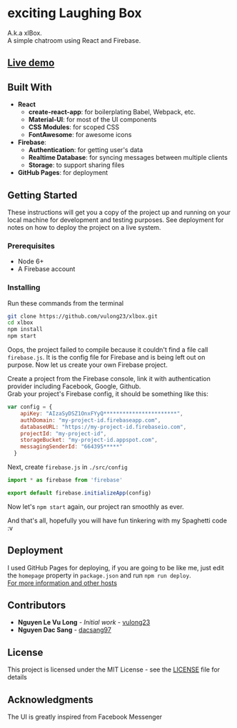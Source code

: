 # exciting Laughing Box

A.k.a xlBox.  
A simple chatroom using React and Firebase.  
## [Live demo](https://vulong23.github.io/xlbox/)

## Built With

* **React**
    - **create-react-app**: for boilerplating Babel, Webpack, etc.
    - **Material-UI**: for most of the UI components
    - **CSS Modules**: for scoped CSS
    - **FontAwesome**: for awesome icons
* **Firebase**:
    - **Authentication**: for getting user's data
    - **Realtime Database**: for syncing messages between multiple clients
    - **Storage**: to support sharing files
* **GitHub Pages**: for deployment

## Getting Started

These instructions will get you a copy of the project up and running on your local machine for development and testing purposes. See deployment for notes on how to deploy the project on a live system.

### Prerequisites

* Node 6+
* A Firebase account

### Installing

Run these commands from the terminal
```bash
git clone https://github.com/vulong23/xlbox.git
cd xlbox
npm install
npm start
```

Oops, the project failed to compile because it couldn't find a file call `firebase.js`. It is the config file for Firebase and is being left out on purpose. Now let us create your own Firebase project.

Create a project from the Firebase console, link it with authentication provider including Facebook, Google, Github.  
Grab your project's Firebase config, it should be something like this:
```javascript
var config = {
    apiKey: "AIzaSyDSZ1OnxFYyQ***********************",
    authDomain: "my-project-id.firebaseapp.com",
    databaseURL: "https://my-project-id.firebaseio.com",
    projectId: "my-project-id",
    storageBucket: "my-project-id.appspot.com",
    messagingSenderId: "664395*****"
  }
```

Next, create `firebase.js` in `./src/config`
```javascript
import * as firebase from 'firebase'

export default firebase.initializeApp(config)
```

Now let's ```npm start``` again, our project ran smoothly as ever.

And that's all, hopefully you will have fun tinkering with my Spaghetti code :v

## Deployment

I used GitHub Pages for deploying, if you are going to be like me, just edit the ```homepage``` property in ```package.json``` and run ```npm run deploy```.  
[For more information and other hosts](https://github.com/facebookincubator/create-react-app/blob/master/packages/react-scripts/template/README.md#github-pages)

## Contributors

* **Nguyen Le Vu Long** - *Initial work* - [vulong23](https://github.com/vulong23)
* **Nguyen Dac Sang** - [dacsang97](https://github.com/dacsang97)

## License

This project is licensed under the MIT License - see the [LICENSE](LICENSE) file for details

## Acknowledgments

The UI is greatly inspired from Facebook Messenger
